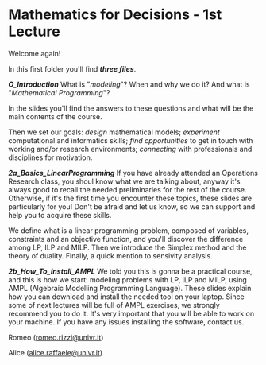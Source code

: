 # Mathematics for Decisions - 1st Lecture #

Welcome again!

In this first folder you'll find ___three files___.

___O_Introduction___
What is "_modeling_"? When and why we do it? And what is "_Mathematical Programming_"?

In the slides you'll find the answers to these questions and what will be the main contents of the course.

Then we set our goals: _design_ mathematical models; _experiment_ computational and informatics skills; _find opportunities_ to get in touch with working and/or research environments; _connecting_ with professionals and disciplines for motivation.

___2a_Basics_LinearProgramming___
If you have already attended an Operations Research class, you shoul know what we are talking about, anyway it's always good to recall the needed preliminaries for the rest of the course. Otherwise, if it's the first time you encounter these topics, these slides are particularly for you! Don't be afraid and let us know, so we can support and help you to acquire these skills.

We define what is a linear programming problem, composed of variables, constraints and an objective function, and you'll discover the difference among LP, ILP and MILP. Then we introduce the Simplex method and the theory of duality. Finally, a quick mention to sensivity analysis.

___2b_How_To_Install_AMPL___
We told you this is gonna be a practical course, and this is how we start: modeling problems with LP, ILP and MILP, using AMPL (Algebraic Modelling Programming Language). These slides explain how you can download and install the needed tool on your laptop. Since some of next lectures will be full of AMPL exercises, we strongly recommend you to do it. It's very important that you will be able to work on your machine. If you have any issues installing the software, contact us.


Romeo (romeo.rizzi@univr.it)

Alice (alice.raffaele@univr.it)
